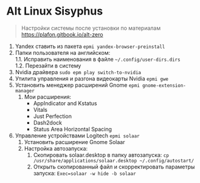 # Alt Linux Sisyphus
> Настройки системы после установки по материалам https://plafon.gitbook.io/alt-zero
1. Yandex ставить из пакета `epmi yandex-browser-preinstall`
1. Папки пользователя на английском:   
   1.1. Исправить наименования в файле `~/.config/user-dirs.dirs`   
   1.2. Перезайти в систему
1. Nvidia драйвера `sudo epm play switch-to-nvidia`
1. Утилита управления и разгона видеокарты Nvidia `epmi gwe`
1. Установить менеджер расширений Gnome `epmi gnome-extension-manager`
   1. Мои расширения:
      - AppIndicator and Kstatus
      - Vitals
      - Just Perfection
      - Dash2dock
      - Status Area Horizontal Spacing
1. Управление устройствами Logitech `epmi solaar`
   1. Установить расширение Gnome Solaar
   1. Настройка автозапуска:
      1. Скопировать solaar.desktop в папку автозапуска: `cp /usr/share/applications/solaar.desktop ~/.config/autostart/`
      1. Открыть скопированный файл и скорректировать параметры запуска: `Exec=solaar -w hide -b solaar`     
